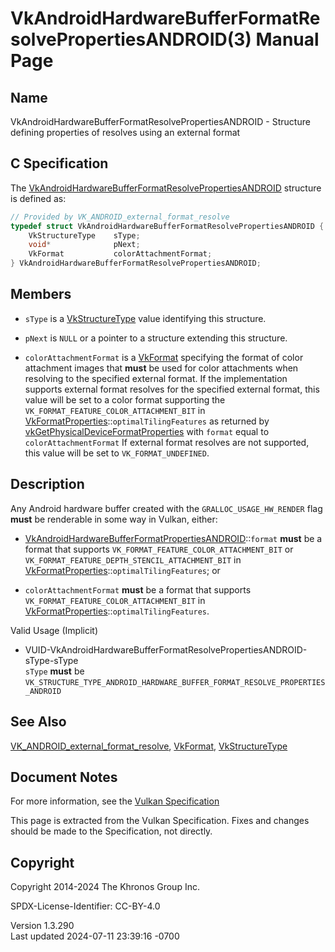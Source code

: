 # VkAndroidHardwareBufferFormatResolvePropertiesANDROID(3) Manual Page

## Name

VkAndroidHardwareBufferFormatResolvePropertiesANDROID - Structure
defining properties of resolves using an external format



## <a href="#_c_specification" class="anchor"></a>C Specification

The
[VkAndroidHardwareBufferFormatResolvePropertiesANDROID](https://registry.khronos.org/vulkan/specs/1.3-extensions/man/html/VkAndroidHardwareBufferFormatResolvePropertiesANDROID.html)
structure is defined as:

``` c
// Provided by VK_ANDROID_external_format_resolve
typedef struct VkAndroidHardwareBufferFormatResolvePropertiesANDROID {
    VkStructureType    sType;
    void*              pNext;
    VkFormat           colorAttachmentFormat;
} VkAndroidHardwareBufferFormatResolvePropertiesANDROID;
```

## <a href="#_members" class="anchor"></a>Members

- `sType` is a [VkStructureType](https://registry.khronos.org/vulkan/specs/1.3-extensions/man/html/VkStructureType.html) value identifying
  this structure.

- `pNext` is `NULL` or a pointer to a structure extending this
  structure.

- `colorAttachmentFormat` is a [VkFormat](https://registry.khronos.org/vulkan/specs/1.3-extensions/man/html/VkFormat.html) specifying the
  format of color attachment images that **must** be used for color
  attachments when resolving to the specified external format. If the
  implementation supports external format resolves for the specified
  external format, this value will be set to a color format supporting
  the `VK_FORMAT_FEATURE_COLOR_ATTACHMENT_BIT` in
  [VkFormatProperties](https://registry.khronos.org/vulkan/specs/1.3-extensions/man/html/VkFormatProperties.html)::`optimalTilingFeatures`
  as returned by
  [vkGetPhysicalDeviceFormatProperties](https://registry.khronos.org/vulkan/specs/1.3-extensions/man/html/vkGetPhysicalDeviceFormatProperties.html)
  with `format` equal to `colorAttachmentFormat` If external format
  resolves are not supported, this value will be set to
  `VK_FORMAT_UNDEFINED`.

## <a href="#_description" class="anchor"></a>Description

Any Android hardware buffer created with the `GRALLOC_USAGE_HW_RENDER`
flag **must** be renderable in some way in Vulkan, either:

- [VkAndroidHardwareBufferFormatPropertiesANDROID](https://registry.khronos.org/vulkan/specs/1.3-extensions/man/html/VkAndroidHardwareBufferFormatPropertiesANDROID.html)::`format`
  **must** be a format that supports
  `VK_FORMAT_FEATURE_COLOR_ATTACHMENT_BIT` or
  `VK_FORMAT_FEATURE_DEPTH_STENCIL_ATTACHMENT_BIT` in
  [VkFormatProperties](https://registry.khronos.org/vulkan/specs/1.3-extensions/man/html/VkFormatProperties.html)::`optimalTilingFeatures`;
  or

- `colorAttachmentFormat` **must** be a format that supports
  `VK_FORMAT_FEATURE_COLOR_ATTACHMENT_BIT` in
  [VkFormatProperties](https://registry.khronos.org/vulkan/specs/1.3-extensions/man/html/VkFormatProperties.html)::`optimalTilingFeatures`.

Valid Usage (Implicit)

- <a
  href="#VUID-VkAndroidHardwareBufferFormatResolvePropertiesANDROID-sType-sType"
  id="VUID-VkAndroidHardwareBufferFormatResolvePropertiesANDROID-sType-sType"></a>
  VUID-VkAndroidHardwareBufferFormatResolvePropertiesANDROID-sType-sType  
  `sType` **must** be
  `VK_STRUCTURE_TYPE_ANDROID_HARDWARE_BUFFER_FORMAT_RESOLVE_PROPERTIES_ANDROID`

## <a href="#_see_also" class="anchor"></a>See Also

[VK_ANDROID_external_format_resolve](https://registry.khronos.org/vulkan/specs/1.3-extensions/man/html/VK_ANDROID_external_format_resolve.html),
[VkFormat](https://registry.khronos.org/vulkan/specs/1.3-extensions/man/html/VkFormat.html), [VkStructureType](https://registry.khronos.org/vulkan/specs/1.3-extensions/man/html/VkStructureType.html)

## <a href="#_document_notes" class="anchor"></a>Document Notes

For more information, see the <a
href="https://registry.khronos.org/vulkan/specs/1.3-extensions/html/vkspec.html#VkAndroidHardwareBufferFormatResolvePropertiesANDROID"
target="_blank" rel="noopener">Vulkan Specification</a>

This page is extracted from the Vulkan Specification. Fixes and changes
should be made to the Specification, not directly.

## <a href="#_copyright" class="anchor"></a>Copyright

Copyright 2014-2024 The Khronos Group Inc.

SPDX-License-Identifier: CC-BY-4.0

Version 1.3.290  
Last updated 2024-07-11 23:39:16 -0700

